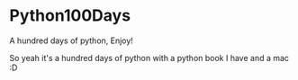 # Python100Days
A hundred days of python, Enjoy!
 
So yeah it's a hundred days of python with a python book I have and a mac :D
